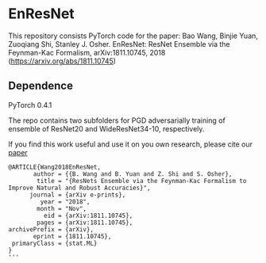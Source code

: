 # EnResNet
This repository consists PyTorch code for the paper:
Bao Wang, Binjie Yuan, Zuoqiang Shi, Stanley J. Osher. EnResNet: ResNet Ensemble via the Feynman-Kac Formalism, arXiv:1811.10745, 2018 (https://arxiv.org/abs/1811.10745)

## Dependence
PyTorch 0.4.1

The repo contains two subfolders for PGD adversarially training of ensemble of ResNet20 and WideResNet34-10, respectively. 

If you find this work useful and use it on you own research, please cite our [paper](https://arxiv.org/abs/1811.10745)

```
@ARTICLE{Wang2018EnResNet,
       author = {{B. Wang and B. Yuan and Z. Shi and S. Osher},
        title = "{ResNets Ensemble via the Feynman-Kac Formalism to Improve Natural and Robust Accuracies}",
      journal = {arXiv e-prints},
         year = "2018",
        month = "Nov",
          eid = {arXiv:1811.10745},
        pages = {arXiv:1811.10745},
archivePrefix = {arXiv},
       eprint = {1811.10745},
 primaryClass = {stat.ML}
}
'''
